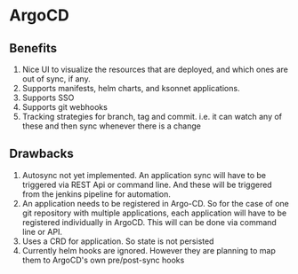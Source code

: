 # ArgoCD 

## Benefits
1. Nice UI to visualize the resources that are deployed, and which ones are out of sync, if any.
2. Supports manifests, helm charts, and ksonnet applications.
3. Supports SSO
4. Supports git webhooks
5. Tracking strategies for branch, tag and commit. i.e. it can watch any of these and then sync whenever there is a change

## Drawbacks
1. Autosync not yet implemented. An application sync will have to be triggered via REST Api or command line. And these will be triggered from the jenkins pipeline for automation.
2. An application needs to be registered in Argo-CD. So for the case of one git repository with multiple applications, each application will have to be registered individually in ArgoCD. This will can be done via command line or API.
3. Uses a CRD for application. So state is not persisted 
4. Currently helm hooks are ignored. However they are planning to map them to ArgoCD's own pre/post-sync hooks
